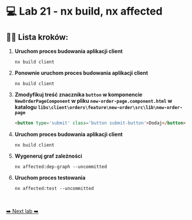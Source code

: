 # 💻 Lab 21 - nx build, nx affected

## 🏋️‍♀️ Lista kroków:

1. **Uruchom proces budowania aplikacji client**

    ```shell
    nx build client
    ```

2. **Ponownie uruchom proces budowania aplikacji client**

    ```shell
    nx build client
    ```

3. **Zmodyfikuj treść znacznika `button` w komponencie `NewOrderPageComponent` w pliku `new-order-page.component.html` w katalogu `libs\client\orders\feature\new-order\src\lib\new-order-page`**

   ```html
   <button type='submit' class='button submit-button'>Dodaj</button> 
   ```

4. **Uruchom proces budowania aplikacji client**

    ```shell
    nx build client
    ```

5. **Wygeneruj graf zależności**

   ```shell
   nx affected:dep-graph --uncommitted
   ```

6. **Uruchom proces testowania**

    ```shell
    nx affected:test --uncommitted
    ```
<br>

[➡️ Next lab ➡️](./lab_22.md)
